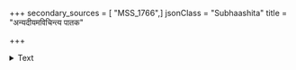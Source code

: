 +++
secondary_sources = [ "MSS_1766",]
jsonClass = "Subhaashita"
title = "अन्यदीयमविचिन्त्य पातक"

+++

<details><summary>Text</summary>

अन्यदीयमविचिन्त्य पातक निर्घृणो हरति जीवितोपमम्।  
द्रव्य्मत्र कितवो विचेतनस् तेन गच्छति कदर्थनां चिरम्॥
</details>
